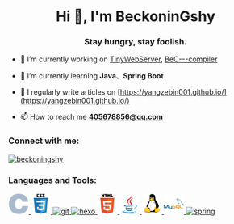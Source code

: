 <h1 align="center">Hi 👋, I'm BeckoninGshy</h1>
<h3 align="center">Stay hungry, stay foolish.</h3>

- 🔭 I’m currently working on [TinyWebServer](https://github.com/yangzebin001/TinyWebServer), [BeC---compiler](https://github.com/yangzebin001/BeC---compiler) 

- 🌱 I’m currently learning **Java**、**Spring Boot**

- 📝 I regularly write articles on [https://yangzebin001.github.io/](https://yangzebin001.github.io/)

- 📫 How to reach me **405678856@qq.com**

<h3 align="left">Connect with me:</h3>
<p align="left">
<a href="https://leetcode-cn.com/u/beckoningshy/" target="blank"><img align="center" src="https://cdn.jsdelivr.net/npm/simple-icons@3.0.1/icons/leetcode.svg" alt="beckoningshy" height="30" width="40" /></a>
</p>

<h3 align="left">Languages and Tools:</h3>
<p align="left"> <a href="https://www.cprogramming.com/" target="_blank"> <img src="https://raw.githubusercontent.com/devicons/devicon/master/icons/c/c-original.svg" alt="c" width="40" height="40"/> </a> <a href="https://www.w3schools.com/css/" target="_blank"> <img src="https://raw.githubusercontent.com/devicons/devicon/master/icons/css3/css3-original-wordmark.svg" alt="css3" width="40" height="40"/> </a> <a href="https://git-scm.com/" target="_blank"> <img src="https://www.vectorlogo.zone/logos/git-scm/git-scm-icon.svg" alt="git" width="40" height="40"/> </a> <a href="hexo.io/" target="_blank"> <img src="https://www.vectorlogo.zone/logos/hexoio/hexoio-icon.svg" alt="hexo" width="40" height="40"/> </a> <a href="https://www.w3.org/html/" target="_blank"> <img src="https://raw.githubusercontent.com/devicons/devicon/master/icons/html5/html5-original-wordmark.svg" alt="html5" width="40" height="40"/> </a> <a href="https://www.java.com" target="_blank"> <img src="https://raw.githubusercontent.com/devicons/devicon/master/icons/java/java-original.svg" alt="java" width="40" height="40"/> </a> <a href="https://www.linux.org/" target="_blank"> <img src="https://raw.githubusercontent.com/devicons/devicon/master/icons/linux/linux-original.svg" alt="linux" width="40" height="40"/> </a> <a href="https://www.mysql.com/" target="_blank"> <img src="https://raw.githubusercontent.com/devicons/devicon/master/icons/mysql/mysql-original-wordmark.svg" alt="mysql" width="40" height="40"/> </a> <a href="https://spring.io/" target="_blank"> <img src="https://www.vectorlogo.zone/logos/springio/springio-icon.svg" alt="spring" width="40" height="40"/> </a> </p>
